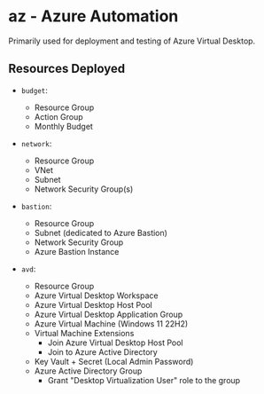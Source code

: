 # az - Azure Automation

Primarily used for deployment and testing of Azure Virtual Desktop.

## Resources Deployed

- `budget`:
  - Resource Group
  - Action Group
  - Monthly Budget

- `network`:
  - Resource Group
  - VNet
  - Subnet
  - Network Security Group(s)

- `bastion`:
  - Resource Group
  - Subnet (dedicated to Azure Bastion)
  - Network Security Group
  - Azure Bastion Instance

- `avd`:
  - Resource Group
  - Azure Virtual Desktop Workspace
  - Azure Virtual Desktop Host Pool
  - Azure Virtual Desktop Application Group
  - Azure Virtual Machine (Windows 11 22H2)
  - Virtual Machine Extensions
    - Join Azure Virtual Desktop Host Pool
    - Join to Azure Active Directory
  - Key Vault + Secret (Local Admin Password)
  - Azure Active Directory Group
    - Grant "Desktop Virtualization User" role to the group 